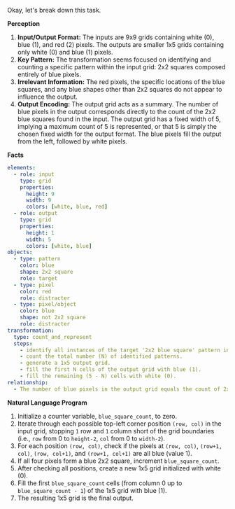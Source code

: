 Okay, let's break down this task.

**Perception**

1.  **Input/Output Format:** The inputs are 9x9 grids containing white (0), blue (1), and red (2) pixels. The outputs are smaller 1x5 grids containing only white (0) and blue (1) pixels.
2.  **Key Pattern:** The transformation seems focused on identifying and counting a specific pattern within the input grid: 2x2 squares composed entirely of blue pixels.
3.  **Irrelevant Information:** The red pixels, the specific locations of the blue squares, and any blue shapes other than 2x2 squares do not appear to influence the output.
4.  **Output Encoding:** The output grid acts as a summary. The number of blue pixels in the output corresponds directly to the count of the 2x2 blue squares found in the input. The output grid has a fixed width of 5, implying a maximum count of 5 is represented, or that 5 is simply the chosen fixed width for the output format. The blue pixels fill the output from the left, followed by white pixels.

**Facts**


```yaml
elements:
  - role: input
    type: grid
    properties:
      height: 9
      width: 9
      colors: [white, blue, red]
  - role: output
    type: grid
    properties:
      height: 1
      width: 5
      colors: [white, blue]
objects:
  - type: pattern
    color: blue
    shape: 2x2 square
    role: target
  - type: pixel
    color: red
    role: distracter
  - type: pixel/object
    color: blue
    shape: not 2x2 square
    role: distracter
transformation:
  type: count_and_represent
  steps:
    - identify all instances of the target '2x2 blue square' pattern in the input grid.
    - count the total number (N) of identified patterns.
    - generate a 1x5 output grid.
    - fill the first N cells of the output grid with blue (1).
    - fill the remaining (5 - N) cells with white (0).
relationship:
  - The number of blue pixels in the output grid equals the count of 2x2 blue squares in the input grid.
```


**Natural Language Program**

1.  Initialize a counter variable, `blue_square_count`, to zero.
2.  Iterate through each possible top-left corner position `(row, col)` in the input grid, stopping `1` row and `1` column short of the grid boundaries (i.e., `row` from 0 to `height-2`, `col` from 0 to `width-2`).
3.  For each position `(row, col)`, check if the pixels at `(row, col)`, `(row+1, col)`, `(row, col+1)`, and `(row+1, col+1)` are all blue (value 1).
4.  If all four pixels form a blue 2x2 square, increment `blue_square_count`.
5.  After checking all positions, create a new 1x5 grid initialized with white (0).
6.  Fill the first `blue_square_count` cells (from column 0 up to `blue_square_count - 1`) of the 1x5 grid with blue (1).
7.  The resulting 1x5 grid is the final output.